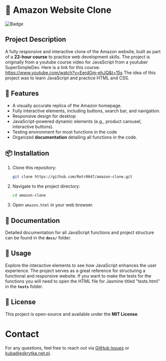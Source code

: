 # 🛒 Amazon Website Clone

![Badge](https://img.shields.io/badge/status-active-brightgreen)

## Project Description

A fully responsive and interactive clone of the Amazon website, built as part of a **22-hour course** 
to practice web development skills.
The project is originally from a youtube course video for JavaScript from a youtuber SuperSimpleDev.
Here is a link for this course: https://www.youtube.com/watch?v=EerdGm-ehJQ&t=15s
The idea of this project was to learn JavaScript and practice HTML and CSS.

## 🚀 Features 

- A visually accurate replica of the Amazon homepage.
- Fully interactive elements, including buttons, search bar, and navigation.
- Responsive design for desktop
- JavaScript-powered dynamic elements (e.g., product carousel, interactive buttons).
- Testing environment for most functions in the code
- Organized **documentation** detailing all functions in the code.

## 📦 Installation

1. Clone this repository:
   ```bash
   git clone https://github.com/Retr0647/amazon-clone.git
   ```
2. Navigate to the project directory:
   ```bash
   cd amazon-clone
   ```
3. Open `amazon.html` in your web browser.

## 📄 Documentation
Detailed documentation for all JavaScript functions and project structure can be found in the **`docs/`** folder.

## 🎯 Usage
Explore the interactive elements to see how JavaScript enhances the user experience. The project serves as a great reference for structuring a functional and responsive website.
If you want to make the tests for the functions you will need to open the HTML file for
Jasmine titled "tests.html" in the **`tests`** folder.

## 📜 License
This project is open-source and available under the **MIT License**.

# Contact

For any questions, feel free to reach out via [GitHub Issues](https://github.com/your-username/amazon-clone/issues) or kuba@eskrytka.net.pl.

